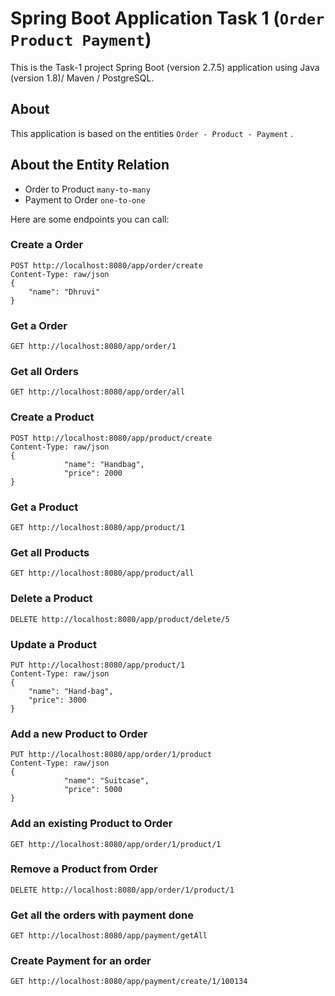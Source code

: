 # Spring Boot Application Task 1 (```Order Product Payment```)

This is the Task-1 project Spring Boot (version 2.7.5) application using Java (version 1.8)/ Maven / PostgreSQL.

## About

This application is based on the entities ```Order - Product - Payment``` . 

## About the Entity Relation
 
* Order to Product ```many-to-many```
* Payment to Order ```one-to-one```

Here are some endpoints you can call:

### Create a Order
```
POST http://localhost:8080/app/order/create
Content-Type: raw/json
{
    "name": "Dhruvi"
}
```
### Get a Order
```
GET http://localhost:8080/app/order/1
```
### Get all Orders
```
GET http://localhost:8080/app/order/all
```

### Create a Product
```
POST http://localhost:8080/app/product/create
Content-Type: raw/json
{
            "name": "Handbag",
            "price": 2000
}
```
### Get a Product
```
GET http://localhost:8080/app/product/1
```
### Get all Products
```
GET http://localhost:8080/app/product/all
```
### Delete a Product
```
DELETE http://localhost:8080/app/product/delete/5
```
### Update a Product

```
PUT http://localhost:8080/app/product/1
Content-Type: raw/json
{
    "name": "Hand-bag",
    "price": 3000
}
```


### Add a new Product to Order
```
PUT http://localhost:8080/app/order/1/product
Content-Type: raw/json
{
            "name": "Suitcase",
            "price": 5000
}
```
### Add an existing Product to Order
```
GET http://localhost:8080/app/order/1/product/1
```
### Remove a Product from Order
```
DELETE http://localhost:8080/app/order/1/product/1
```

### Get all the orders with payment done
```
GET http://localhost:8080/app/payment/getAll
```
### Create Payment for an order
```
GET http://localhost:8080/app/payment/create/1/100134
```


